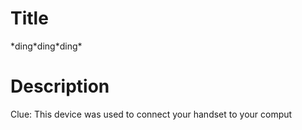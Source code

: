 # Title

\*ding\*ding\*ding\*

# Description

Clue: This device was used to connect your handset to your comput
